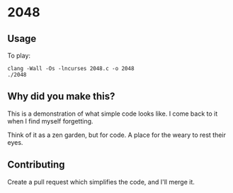 # 2048

## Usage

To play:

    clang -Wall -Os -lncurses 2048.c -o 2048
    ./2048

## Why did you make this?

This is a demonstration of what simple code looks like. I come back to it when I
find myself forgetting.

Think of it as a zen garden, but for code. A place for the weary to rest their
eyes.

## Contributing

Create a pull request which simplifies the code, and I'll merge it.
